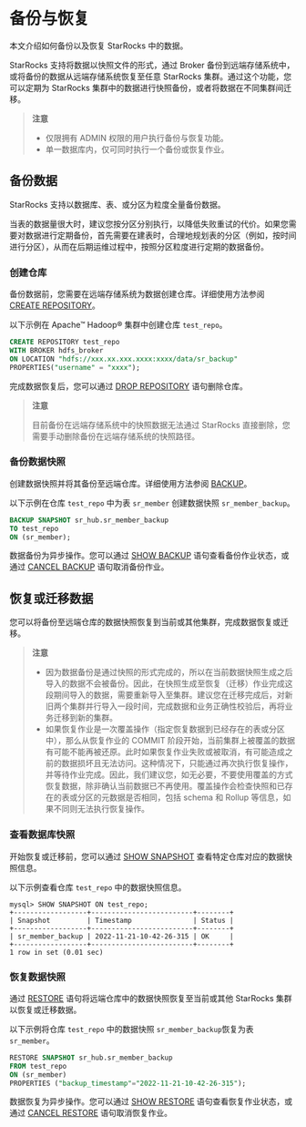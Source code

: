 # 备份与恢复

本文介绍如何备份以及恢复 StarRocks 中的数据。

StarRocks 支持将数据以快照文件的形式，通过 Broker 备份到远端存储系统中，或将备份的数据从远端存储系统恢复至任意 StarRocks 集群。通过这个功能，您可以定期为 StarRocks 集群中的数据进行快照备份，或者将数据在不同集群间迁移。

> **注意**
>
> - 仅限拥有 ADMIN 权限的用户执行备份与恢复功能。
> - 单一数据库内，仅可同时执行一个备份或恢复作业。

## 备份数据

StarRocks 支持以数据库、表、或分区为粒度全量备份数据。

当表的数据量很大时，建议您按分区分别执行，以降低失败重试的代价。如果您需要对数据进行定期备份，首先需要在建表时，合理地规划表的分区（例如，按时间进行分区），从而在后期运维过程中，按照分区粒度进行定期的数据备份。

### 创建仓库

备份数据前，您需要在远端存储系统为数据创建仓库。详细使用方法参阅 [CREATE REPOSITORY](../sql-reference/sql-statements/data-definition/CREATE%20REPOSITORY.md)。

以下示例在 Apache™ Hadoop® 集群中创建仓库 `test_repo`。

```SQL
CREATE REPOSITORY test_repo
WITH BROKER hdfs_broker
ON LOCATION "hdfs://xxx.xx.xxx.xxxx:xxxx/data/sr_backup"
PROPERTIES("username" = "xxxx");
```

完成数据恢复后，您可以通过 [DROP REPOSITORY](../sql-reference/sql-statements/data-definition/DROP%20REPOSITORY.md) 语句删除仓库。

> **注意**
>
> 目前备份在远端存储系统中的快照数据无法通过 StarRocks 直接删除，您需要手动删除备份在远端存储系统的快照路径。

### 备份数据快照

创建数据快照并将其备份至远端仓库。详细使用方法参阅 [BACKUP](../sql-reference/sql-statements/data-definition/BACKUP.md)。

以下示例在仓库 `test_repo` 中为表 `sr_member` 创建数据快照 `sr_member_backup`。

```SQL
BACKUP SNAPSHOT sr_hub.sr_member_backup
TO test_repo
ON (sr_member);
```

数据备份为异步操作。您可以通过 [SHOW BACKUP](../sql-reference/sql-statements/data-manipulation/SHOW%20BACKUP.md) 语句查看备份作业状态，或通过 [CANCEL BACKUP](../sql-reference/sql-statements/data-definition/CANCEL%20BACKUP.md) 语句取消备份作业。

## 恢复或迁移数据

您可以将备份至远端仓库的数据快照恢复到当前或其他集群，完成数据恢复或迁移。

> **注意**
>
> - 因为数据备份是通过快照的形式完成的，所以在当前数据快照生成之后导入的数据不会被备份。因此，在快照生成至恢复（迁移）作业完成这段期间导入的数据，需要重新导入至集群。建议您在迁移完成后，对新旧两个集群并行导入一段时间，完成数据和业务正确性校验后，再将业务迁移到新的集群。
> - 如果恢复作业是一次覆盖操作（指定恢复数据到已经存在的表或分区中），那么从恢复作业的 COMMIT 阶段开始，当前集群上被覆盖的数据有可能不能再被还原。此时如果恢复作业失败或被取消，有可能造成之前的数据损坏且无法访问。这种情况下，只能通过再次执行恢复操作，并等待作业完成。因此，我们建议您，如无必要，不要使用覆盖的方式恢复数据，除非确认当前数据已不再使用。覆盖操作会检查快照和已存在的表或分区的元数据是否相同，包括 schema 和 Rollup 等信息，如果不同则无法执行恢复操作。

### 查看数据库快照

开始恢复或迁移前，您可以通过 [SHOW SNAPSHOT](../sql-reference/sql-statements/data-manipulation/SHOW%20SNAPSHOT.md) 查看特定仓库对应的数据快照信息。

以下示例查看仓库 `test_repo` 中的数据快照信息。

```Plain
mysql> SHOW SNAPSHOT ON test_repo;
+------------------+-------------------------+--------+
| Snapshot         | Timestamp               | Status |
+------------------+-------------------------+--------+
| sr_member_backup | 2022-11-21-10-42-26-315 | OK     |
+------------------+-------------------------+--------+
1 row in set (0.01 sec)
```

### 恢复数据快照

通过 [RESTORE](../sql-reference/sql-statements/data-definition/RESTORE.md) 语句将远端仓库中的数据快照恢复至当前或其他 StarRocks 集群以恢复或迁移数据。

以下示例将仓库 `test_repo` 中的数据快照 `sr_member_backup`恢复为表 `sr_member`。

```SQL
RESTORE SNAPSHOT sr_hub.sr_member_backup
FROM test_repo
ON (sr_member)
PROPERTIES ("backup_timestamp"="2022-11-21-10-42-26-315");
```

数据恢复为异步操作。您可以通过 [SHOW RESTORE](../sql-reference/sql-statements/data-manipulation/SHOW%20RESTORE.md) 语句查看恢复作业状态，或通过 [CANCEL RESTORE](../sql-reference/sql-statements/data-definition/CANCEL%20RESTORE.md) 语句取消恢复作业。
